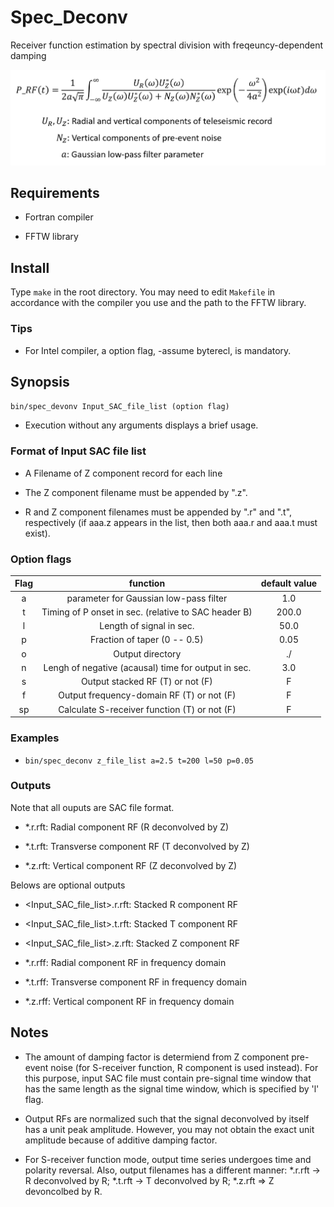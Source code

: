 # Spec_Deconv

Receiver function estimation by spectral division with freqeuncy-dependent damping

![equation](./img/equation.png)

## Requirements

* Fortran compiler

* FFTW library

## Install

Type `make` in the root directory. You may need to edit `Makefile` in accordance with the compiler you use and the path to the FFTW library.

### Tips

* For Intel compiler, a option flag, -assume byterecl, is mandatory.

## Synopsis

`bin/spec_devonv Input_SAC_file_list (option flag)`

* Execution without any arguments displays a brief usage. 

### Format of Input SAC file list

* A Filename of Z component record for each line

* The Z component filename must be appended by ".z".

* R and Z component filenames must be appended by ".r" and ".t", respectively (if aaa.z appears in the list, then both aaa.r and aaa.t must exist).


### Option flags
 

|Flag | function | default value |
|:---:|:---:|:---:|
| a | parameter for Gaussian low-pass filter|  1.0 |
| t | Timing of P onset in sec. (relative to SAC header B)| 200.0 |
| l | Length of signal in sec. | 50.0 |
| p | Fraction of taper (0 -- 0.5) | 0.05 | 
| o | Output directory | ./ |
| n | Lengh of negative (acausal) time for output in sec. | 3.0 |  
| s | Output stacked RF (T) or not (F) | F | 
| f | Output frequency-domain RF (T) or not (F) | F | 
| sp | Calculate S-receiver function (T) or not (F) | F |


### Examples
* `bin/spec_deconv z_file_list a=2.5 t=200 l=50 p=0.05`


### Outputs 

Note that all ouputs are SAC file format.

* *.r.rft: Radial component RF (R deconvolved by Z) 

* *.t.rft: Transverse component RF (T deconvolved by Z)

* *.z.rft: Vertical component RF (Z deconvolved by Z)

Belows are optional outputs

* <Input_SAC_file_list>.r.rft:  Stacked R component RF

* <Input_SAC_file_list>.t.rft:  Stacked T component RF

* <Input_SAC_file_list>.z.rft:  Stacked Z component RF

* *.r.rff: Radial component RF in frequency domain

* *.t.rff: Transverse component RF in frequency domain

* *.z.rff: Vertical component RF in frequency domain


## Notes

* The amount of damping factor is determiend from Z component pre-event noise (for S-receiver function, R component is used instead). For this purpose, input SAC file must contain pre-signal time window that has the same length as the signal time window, which is specified by 'l' flag. 

* Output RFs are normalized such that the signal deconvolved by itself has a unit peak amplitude. However, you may not obtain the exact unit amplitude because of additive damping factor. 

* For S-receiver function mode, output time series undergoes time and polarity reversal. Also, output filenames has a different manner: *.r.rft -> R deconvolved by R; *.t.rft -> T deconvolved by R; *.z.rft => Z devoncolbed by R. 


